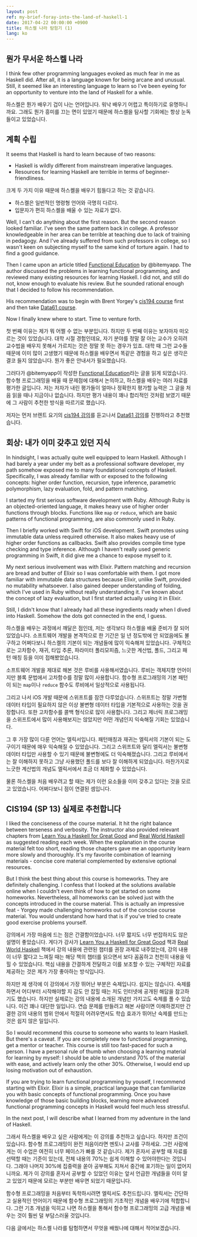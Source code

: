 ```yaml
---
layout: post
ref: my-brief-foray-into-the-land-of-haskell-1
date: 2017-04-22 00:00:00 +0900
title: 하스켈 나라 탐험기 (1)
lang: ko
---
```


## 뭔가 무서운 하스켈 나라

I think few other programming languages evoked as much fear in me as Haskell did. After all, it is a language known for being arcane and unusual. Still, it seemed like an interesting language to learn so I've been eyeing for an opportunity to venture into the land of Haskell for a while.

하스켈은 뭔가 배우기 겁이 나는 언어입니다. 워낙 배우기 어렵고 특이하기로 유명하니까요. 그래도 뭔가 흥미를 끄는 면이 있었기 때문에 하스켈을 탐사할 기회에는 항상 눈독들이고 있었습니다. 

## 계획 수립

It seems that Haskell is hard to learn because of two reasons:

* Haskell is wildly different from mainstream imperative languages.
* Resources for learning Haskell are terrible in terms of beginner-friendliness.

크게 두 가지 이유 때문에 하스켈을 배우기 힘들다고 하는 것 같습니다.

* 하스켈은 일반적인 명령형 언어와 극명히 다르다.
* 입문자가 편히 하스켈을 배울 수 있는 자료가 없다.

Well, I can't do anything about the first reason. But the second reason looked familiar. I've seen the same pattern back in college. A professor knowledgeable in her area can be terrible at teaching due to lack of training in pedagogy. And I've already suffered from such professors in college, so I wasn't keen on subjecting myself to the same kind of torture again. I had to find a good guidance.

Then I came upon an article titled [Functional Education](http://bitemyapp.com/posts/2014-12-31-functional-education.html) by @bitemyapp. The author discussed the problems in learning functional programming, and reviewed many existing resources for learning Haskell. I did not, and still do not, know enough to evaluate his review. But he sounded rational enough that I decided to follow his recommendation.

His recommendation was to begin with Brent Yorgey's [cis194 course](http://www.seas.upenn.edu/~cis194/spring13/lectures.html) first and then take [Data61 course](https://github.com/data61/fp-course).

Now I finally knew where to start. Time to venture forth.

첫 번째 이유는 제가 뭐 어쩔 수 없는 부분입니다. 하지만 두 번째 이유는 보자마자 떠오르는 것이 있었습니다. 대학 시절 경험인데요, 자기 분야를 정말 잘 아는 교수가 오히려 교수법을 배우지 못해서 가르치는 것은 정말 못 하는 경우가 있죠. 대학 때 그런 교수들 때문에 이미 많이 고생했기 때문에 하스켈을 배우면서 똑같은 경험을 하고 싶은 생각은 결코 들지 않았습니다. 뭔가 좋은 안내서가 필요했습니다.

그러다가 @bitemyapp이 작성한 [Functional Education](http://bitemyapp.com/posts/2014-12-31-functional-education.html)라는 글을 읽게 되었습니다. 함수형 프로그래밍을 배울 때 문제점에 대해서 논의하고, 하스켈을 배우는 여러 자료를 평가한 글입니다. 저는 저자가 내린 평가들이 얼마나 정확한지 평가할 능력은 그 글을 처음 읽을 때나 지금이나 없습니다. 하지만 평가 내용이 꽤나 합리적인 것처럼 보였기 때문에 그 사람이 추천한 방식을 따르기로 했습니다. 

저자는 먼저 브렌트 요기의 [cis194 강의](http://www.seas.upenn.edu/~cis194/spring13/lectures.html)를 듣고나서 [Data61 강의](https://github.com/data61/fp-course)를 진행하라고 추천했습니다.

## 회상: 내가 이미 갖추고 있던 지식

In hindsight, I was actually quite well equipped to learn Haskell. Although I had barely a year under my belt as a professional software developer, my path somehow exposed me to many foundational concepts of Haskell. Specifically, I was already familiar with or exposed to the following concepts: higher order function, recursion, type inference, parametric polymorphism, lazy evaluation, fold, and pattern matching.

I started my first serious software development with Ruby. Although Ruby is an objected-oriented language, it makes heavy use of higher order functions through blocks. Functions like `map` or `reduce`, which are basic patterns of functional programming, are also commonly used in Ruby.

Then I briefly worked with Swift for iOS development. Swift promotes using immutable data unless required otherwise. It also makes heavy use of higher order functions as callbacks. Swift also provides compile time type checking and type inference. Although I haven't really used generic programming in Swift, it did give me a chance to expose myself to it.

My next serious involvement was with Elixir. Pattern matching and recursion are bread and butter of Elixir so I was comfortable with them. I got more familiar with immutable data structures because Elixir, unlike Swift, provided no mutability whatsoever. I also gained deeper understanding of folding, which I've used in Ruby without really understanding it. I've known about the concept of lazy evaluation, but I first started actually using it in Elixir.

Still, I didn't know that I already had all these ingredients ready when I dived into Haskell. Somehow the dots got connected in the end, I guess.

하스켈을 배우는 과정에서 깨달은 점인데, 저는 생각보다 하스켈을 배울 준비가 잘 되어 있었습니다. 소프트웨어 개발을 본격적으로 한 기간은 일 년 정도밖에 안 되었음에도 불구하고 어쩌다보니 하스켈의 기본이 되는 개념들에 많이 익숙해져 있었습니다. 구체적으로는 고차함수, 재귀, 타입 추론, 파라미터 폴리모피즘, 느긋한 계산법, 폴드, 그리고 패턴 매칭 등을 이미 접해봤었습니다.

소프트웨어 개발을 제대로 해본 것은 루비를 사용해서였습니다. 루비는 객체지향 언어이지만 블록 문법에서 고차함수를 정말 많이 사용합니다. 함수형 프로그래밍의 기본 패턴이 되는 `map`이나 `reduce` 함수도 루비에서 일상적으로 사용됩니다.

그리고 나서 iOS 개발 때문에 스위프트를 잠깐 다루었습니다. 스위프트는 정말 가변형 데이터 타입이 필요하지 않은 이상 불변형 데이터 타입을 기본적으로 사용하는 것을 권장합니다. 또한 고차함수를 콜백 형식으로 많이 사용합니다. 그리고 제너릭 프로그래밍을 스위프트에서 많이 사용해보지는 않았지만 어떤 개념인지 익숙해질 기회는 있었습니다.

그 후 가장 많이 다룬 언어는 엘릭서입니다. 패턴매칭과 재귀는 엘릭서의 기본이 되는 도구이기 때문에 매우 익숙해질 수 있었습니다. 그리고 스위프트와 달리 엘릭서는 불변형 데이터 타입만 사용할 수 있기 때문에 불변형에도 더 익숙해졌습니다. 그리고 루비에서는 잘 이해하지 못하고 그냥 사용했던 폴드를 보다 잘 이해하게 되었습니다. 마찬가지로 느긋한 계산법의 개념도 엘릭서에서 조금 더 체화할 수 있었습니다. 

물론 하스켈을 처음 배우려고 할 때는 제가 이런 요소들을 이미 갖추고 있다는 것을 모르고 있었습니다. 어쩌다보니 점이 연결된 셈입니다.

## CIS194 (SP 13) 실제로 추천합니다

I liked the conciseness of the course material. It hit the right balance between terseness and verbosity. The instructor also provided relevant chapters from [Learn You a Haskell for Great Good](http://learnyouahaskell.com/) and [Real World Haskell](http://book.realworldhaskell.org/) as suggested reading each week. When the explanation in the course material felt too short, reading those chapters gave me an opportunity learn more slowly and thoroughly. It's my favorite combination of learning materials - concise core material complemented by extensive optional resources.

But I think the best thing about this course is homeworks. They are definitely challenging. I confess that I looked at the solutions available online when I couldn't even think of how to get started on some homeworks. Nevertheless, all homeworks can be solved just with the concepts introduced in the course material. This is actually an impressive feat - Yorgey made challenging homeworks out of the concise course material. You would understand how hard that is if you've tried to create good exercise problems yourself.

강의에서 가장 마음에 드는 점은 간결함이었습니다. 너무 짧지도 너무 번잡하지도 않은 설명이 좋았습니다. 게다가 강사가 [Learn You a Haskell for Great Good](http://learnyouahaskell.com/) 책과 [Real World Haskell](http://book.realworldhaskell.org/) 책에서 강의 내용에 관련된 챕터를 권장 과제로 내주었는데, 강의 내용이 너무 짧다고 느껴질 때는 해당 책의 챕터를 읽으면서 보다 꼼꼼하고 천천히 내용을 익힐 수 있었습니다. 핵심 내용을 간결하게 전달하고 이를 보조할 수 있는 구체적인 자료를 제공하는 것은 제가 가장 좋아하는 방식입니다.

하지만 제 생각에 이 강의에서 가장 뛰어난 부분은 숙제입니다. 쉽지는 않습니다. 숙제를 하면서 어디부터 시작해야할 지 감도 안 잡힐 때는 저도 인터넷에 공개된 해답을 참고하기도 했습니다. 하지만 실제로는 강의 내용에 소개된 개념만 가지고도 숙제를 풀 수 있습니다. 이건 꽤나 대단한 일입니다. 연습 문제를 만들려고 해본 사람이면 이해하겠지만 간결한 강의 내용의 범위 안에서 적절히 어려우면서도 학습 효과가 뛰어난 숙제를 만드는 것은 쉽지 않은 일입니다.

So I would recommend this course to someone who wants to learn Haskell. But there's a caveat. If you are completely new to functional programming, get a mentor or teacher. This course is still too fast-paced for such a person. I have a personal rule of thumb when choosing a learning material for learning by myself: I should be able to understand 70% of the material with ease, and actively learn only the other 30%. Otherwise, I would end up losing motivation out of exhaustion.

If you are trying to learn functional programming by youself, I recommend starting with Elixir. Elixir is a simple, practical language that can familiarize you with basic concepts of functional programming. Once you have knowledge of those basic building blocks, learning more advanced functional programming concepts in Haskell would feel much less stressful.

In the next post, I will describe what I learned from my adventure in the land of Haskell.

그래서 하스켈을 배우고 싶은 사람에게는 이 강의를 추천하고 싶습니다. 하지만 조건이 있습니다. 함수형 프로그래밍이 완전 처음이라면 멘토나 교사를 구하세요. 그런 사람에게는 이 수업은 여전히 너무 페이스가 빠를 것 같습니다. 제가 혼자서 공부할 때 자료를 선택할 때는 기준이 있는데, 전체 내용의 70%는 쉽게 이해할 수 있어야한다는 것입니다. 그래야 나머지 30%에 집중력을 쏟아 공부해도 지쳐서 중간에 포기하는 일이 없어지니까요. 제가 이 강의를 혼자서 공부할 수 있었던 이유는 앞서 언급한 개념들을 이미 알고 있었기 때문에 모르는 부분만 배우면 되었기 때문입니다.

함수형 프로그래밍을 처음부터 독학하시려면 엘릭서도 추천드립니다. 엘릭서는 간단하고 실용적인 언어이기 때문에 함수형 프로그래밍의 기초적인 개념을 배우기에 적합합니다. 그런 기초 개념을 익히고 나면 하스켈을 통해서 함수형 프로그래밍의 고급 개념을 배우는 것이 훨씬 덜 부담스러울 것입니다. 

다음 글에서는 하스켈 나라를 탐험하면서 무엇을 배웠나에 대해서 적어보겠습니다.